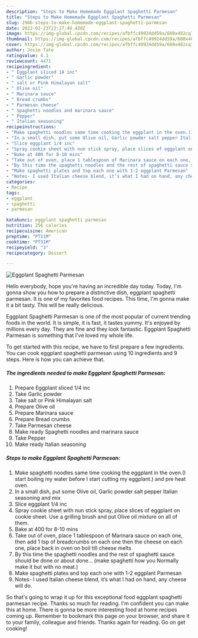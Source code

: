```yaml
---
description: "Steps to Make Homemade Eggplant Spaghetti Parmesan"
title: "Steps to Make Homemade Eggplant Spaghetti Parmesan"
slug: 2986-steps-to-make-homemade-eggplant-spaghetti-parmesan
date: 2022-02-23T22:27:48.438Z
image: https://img-global.cpcdn.com/recipes/afbffc49924dd59a/680x482cq70/eggplant-spaghetti-parmesan-recipe-main-photo.jpg
thumbnail: https://img-global.cpcdn.com/recipes/afbffc49924dd59a/680x482cq70/eggplant-spaghetti-parmesan-recipe-main-photo.jpg
cover: https://img-global.cpcdn.com/recipes/afbffc49924dd59a/680x482cq70/eggplant-spaghetti-parmesan-recipe-main-photo.jpg
author: Josie Tate
ratingvalue: 4.1
reviewcount: 4471
recipeingredient:
- " Eggplant sliced 14 inc"
- " Garlic powder"
- " salt or Pink Himalayan salt"
- " Olive oil"
- " Marinara sauce"
- " Bread crumbs"
- " Parmesan cheese"
- " Spaghetti noodles and marinara sauce"
- " Pepper"
- " Italian seasoning"
recipeinstructions:
- "Make spaghetti noodles same time cooking the eggplant in the oven.(I start boiling my water before I start cutting my eggplant.) and pre heat oven."
- "In a small dish, put some Olive oil, Garlic powder salt pepper Italian seasoning and mix"
- "Slice eggplant 1/4 inc"
- "Spray cookie sheet with nun stick spray, place slices of eggplant on cookie sheet. Use a grilling brush and put Olive oil mixture on all of them."
- "Bake at 400 for 8-10 mins"
- "Take out of oven, place 1 tablespoon of Marinara sauce on each one, then add 1 tsp of breadcrumbs on each one then the cheese on each one, place back in oven on boil till cheese melts"
- "By this time the spaghetti noodles and the rest of spaghetti sauce should be done or about done... (make spaghetti how you Normally make it but with no meat.)"
- "Make spaghetti plates and top each one with 1-2 eggplant Parmesan"
- "Notes- I used Italian cheese blend, it’s what I had on hand, any cheese will do."
categories:
- Recipe
tags:
- eggplant
- spaghetti
- parmesan

katakunci: eggplant spaghetti parmesan 
nutrition: 256 calories
recipecuisine: American
preptime: "PT11M"
cooktime: "PT31M"
recipeyield: "3"
recipecategory: Dessert

---
```



![Eggplant Spaghetti Parmesan](https://img-global.cpcdn.com/recipes/afbffc49924dd59a/680x482cq70/eggplant-spaghetti-parmesan-recipe-main-photo.jpg)

Hello everybody, hope you're having an incredible day today. Today, I'm gonna show you how to prepare a distinctive dish, eggplant spaghetti parmesan. It is one of my favorites food recipes. This time, I'm gonna make it a bit tasty. This will be really delicious.



Eggplant Spaghetti Parmesan is one of the most popular of current trending foods in the world. It is simple, it is fast, it tastes yummy. It's enjoyed by millions every day. They are fine and they look fantastic. Eggplant Spaghetti Parmesan is something that I've loved my whole life.


To get started with this recipe, we have to first prepare a few ingredients. You can cook eggplant spaghetti parmesan using 10 ingredients and 9 steps. Here is how you can achieve that.

<!--inarticleads1-->

##### The ingredients needed to make Eggplant Spaghetti Parmesan:

1. Prepare  Eggplant sliced 1/4 inc
1. Take  Garlic powder
1. Take  salt or Pink Himalayan salt
1. Prepare  Olive oil
1. Prepare  Marinara sauce
1. Prepare  Bread crumbs
1. Take  Parmesan cheese
1. Make ready  Spaghetti noodles and marinara sauce
1. Take  Pepper
1. Make ready  Italian seasoning




<!--inarticleads2-->

##### Steps to make Eggplant Spaghetti Parmesan:

1. Make spaghetti noodles same time cooking the eggplant in the oven.(I start boiling my water before I start cutting my eggplant.) and pre heat oven.
1. In a small dish, put some Olive oil, Garlic powder salt pepper Italian seasoning and mix
1. Slice eggplant 1/4 inc
1. Spray cookie sheet with nun stick spray, place slices of eggplant on cookie sheet. Use a grilling brush and put Olive oil mixture on all of them.
1. Bake at 400 for 8-10 mins
1. Take out of oven, place 1 tablespoon of Marinara sauce on each one, then add 1 tsp of breadcrumbs on each one then the cheese on each one, place back in oven on boil till cheese melts
1. By this time the spaghetti noodles and the rest of spaghetti sauce should be done or about done... (make spaghetti how you Normally make it but with no meat.)
1. Make spaghetti plates and top each one with 1-2 eggplant Parmesan
1. Notes- I used Italian cheese blend, it’s what I had on hand, any cheese will do.




So that's going to wrap it up for this exceptional food eggplant spaghetti parmesan recipe. Thanks so much for reading. I'm confident you can make this at home. There is gonna be more interesting food at home recipes coming up. Remember to bookmark this page on your browser, and share it to your family, colleague and friends. Thanks again for reading. Go on get cooking!

